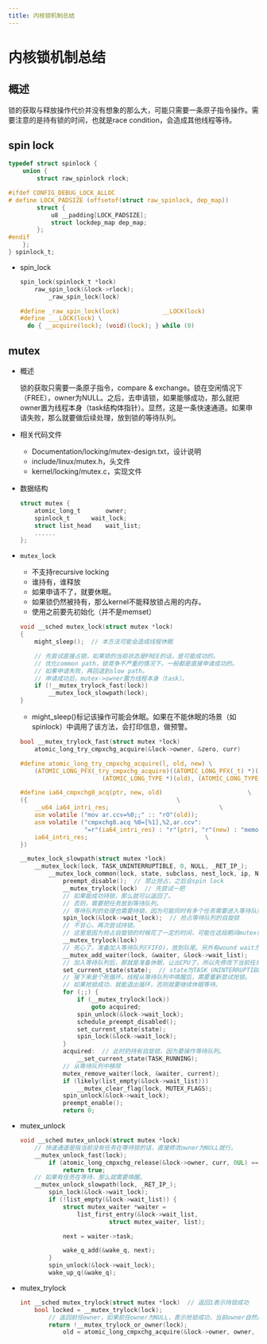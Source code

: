 ```yaml
---
title: 内核锁机制总结
---
```


# 内核锁机制总结

## 概述

锁的获取与释放操作代价并没有想象的那么大，可能只需要一条原子指令操作。需要注意的是持有锁的时间，也就是race condition，会造成其他线程等待。

## spin lock

```c
typedef struct spinlock {
	union {
		struct raw_spinlock rlock;

#ifdef CONFIG_DEBUG_LOCK_ALLOC
# define LOCK_PADSIZE (offsetof(struct raw_spinlock, dep_map))
		struct {
			u8 __padding[LOCK_PADSIZE];
			struct lockdep_map dep_map;
		};
#endif
	};
} spinlock_t;
```

- spin_lock
    
    ```c
    spin_lock(spinlock_t *lock)
    	raw_spin_lock(&lock->rlock);
    		_raw_spin_lock(lock)
    
    #define _raw_spin_lock(lock)			__LOCK(lock)
    #define ___LOCK(lock) \
      do { __acquire(lock); (void)(lock); } while (0)
    ```
    

## mutex

- 概述
    
    锁的获取只需要一条原子指令，compare & exchange。锁在空闲情况下（FREE），owner为NULL。之后，去申请锁，如果能够成功，那么就把owner置为线程本身（task结构体指针）。显然，这是一条快速通道。如果申请失败，那么就要做后续处理，放到锁的等待队列。
    
- 相关代码文件
    - Documentation/locking/mutex-design.txt，设计说明
    - include/linux/mutex.h，头文件
    - kernel/locking/mutex.c，实现文件
- 数据结构
    
    ```c
    struct mutex {
    	atomic_long_t		owner;
    	spinlock_t		wait_lock;
    	struct list_head	wait_list;
    	......
    };
    ```
    
- `mutex_lock`
    - 不支持recursive locking
    - 谁持有，谁释放
    - 如果申请不了，就要休眠。
    - 如果锁仍然被持有，那么kernel不能释放锁占用的内存。
    - 使用之前要先初始化（并不是memset）
    
    ```c
    void __sched mutex_lock(struct mutex *lock)
    {
    	might_sleep();  // 本方法可能会造成线程休眠
    
    	// 先尝试直接占锁，如果锁的当前状态是FREE的话，是可能成功的。
    	// 优化common path，锁竞争不严重的情况下，一般都是直接申请成功的。
    	// 如果申请失败，再回退到slow path。
    	// 申请成功后，mutex->owner置为线程本身（task）。
    	if (!__mutex_trylock_fast(lock))
    		__mutex_lock_slowpath(lock);
    }
    ```
    
    - might_sleep()标记该操作可能会休眠。如果在不能休眠的场景（如spinlock）中调用了该方法，会打印信息，做预警。
    
    ```c
    bool __mutex_trylock_fast(struct mutex *lock)
    	atomic_long_try_cmpxchg_acquire(&lock->owner, &zero, curr)
    
    #define atomic_long_try_cmpxchg_acquire(l, old, new) \
    	(ATOMIC_LONG_PFX(_try_cmpxchg_acquire)((ATOMIC_LONG_PFX(_t) *)(l), \
    					   (ATOMIC_LONG_TYPE *)(old), (ATOMIC_LONG_TYPE)(new)))
    
    #define ia64_cmpxchg8_acq(ptr, new, old)						\
    ({											\
    	__u64 ia64_intri_res;								\
    	asm volatile ("mov ar.ccv=%0;;" :: "rO"(old));					\
    	asm volatile ("cmpxchg8.acq %0=[%1],%2,ar.ccv":					\
    			      "=r"(ia64_intri_res) : "r"(ptr), "r"(new) : "memory");	\
    	ia64_intri_res;									\
    })
    ```
    
    ```c
    __mutex_lock_slowpath(struct mutex *lock)
    	__mutex_lock(lock, TASK_UNINTERRUPTIBLE, 0, NULL, _RET_IP_);
    		__mutex_lock_common(lock, state, subclass, nest_lock, ip, NULL, false);
    			preempt_disable();  // 禁止抢占，之后会spin lock
    			__mutex_trylock(lock)  // 先尝试一把
    			// 如果能成功持锁，那么就可以返回了。
    			// 否则，需要把任务放到等待队列。
    			// 等待队列的处理也需要持锁，因为可能同时有多个任务需要进入等待队列
    			spin_lock(&lock->wait_lock);  // 抢占等待队列的自旋锁
    			// 不甘心，再次尝试持锁。
    			// 这里是因为抢占自旋锁的时候花了一定的时间，可能在这段期间mutex已经被释放了。
    			__mutex_trylock(lock)
    			// 死心了，准备加入等待队列(FIFO)，放到队尾。另外有wound wait方式，另当别论。
    			__mutex_add_waiter(lock, &waiter, &lock->wait_list);
    			// 加入等待队列后，那就是准备休眠，让出CPU了，所以先修改下当前任务的状态。
    			set_current_state(state);  // state为TASK_UNINTERRUPTIBLE
    			// 接下来是个死循环，线程从等待队列中唤醒后，需要重新尝试抢锁。
    			// 如果抢锁成功，就能退出循环，否则就要继续休眠等待。
    			for (;;) {
    				if (__mutex_trylock(lock))
    					goto acquired;
    				spin_unlock(&lock->wait_lock);
    				schedule_preempt_disabled();
    				set_current_state(state);
    				spin_lock(&lock->wait_lock);
    			}
    			acquired:  // 此时扔持有自旋锁，因为要操作等待队列。
    				__set_current_state(TASK_RUNNING);
    			// 从等待队列中移除
    			mutex_remove_waiter(lock, &waiter, current);
    			if (likely(list_empty(&lock->wait_list)))
    				__mutex_clear_flag(lock, MUTEX_FLAGS);
    			spin_unlock(&lock->wait_lock);
    			preempt_enable();
    			return 0;
    ```
    
- mutex_unlock
    
    ```c
    void __sched mutex_unlock(struct mutex *lock)
    	// 快速通道是指当前没有任务在等待锁的话，直接修改owner为NULL就行。
    	__mutex_unlock_fast(lock);
    		if (atomic_long_cmpxchg_release(&lock->owner, curr, 0UL) == curr)
    			return true;
    	// 如果有任务在等待，那么就需要唤醒。
    	__mutex_unlock_slowpath(lock, _RET_IP_);
    		spin_lock(&lock->wait_lock);
    		if (!list_empty(&lock->wait_list)) {
    			struct mutex_waiter *waiter =
    				list_first_entry(&lock->wait_list,
    						 struct mutex_waiter, list);
    
    			next = waiter->task;
    
    			wake_q_add(&wake_q, next);
    		}
    		spin_unlock(&lock->wait_lock);
    		wake_up_q(&wake_q);
    ```
    
- mutex_trylock
    
    ```c
    int __sched mutex_trylock(struct mutex *lock)  // 返回1表示持锁成功
    	bool locked = __mutex_trylock(lock);
    		// 返回前任owner，如果前任owner为NULL，表示抢锁成功，当前owner自然是当前任务了。
    		return !__mutex_trylock_or_owner(lock);
    			old = atomic_long_cmpxchg_acquire(&lock->owner, owner, curr | flags);
    ```